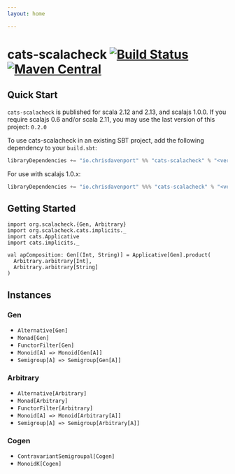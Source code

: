 ```yaml
---
layout: home

---
```

# cats-scalacheck [![Build Status](https://travis-ci.org/ChristopherDavenport/cats-scalacheck.svg?branch=master)](https://travis-ci.org/ChristopherDavenport/cats-scalacheck) [![Maven Central](https://maven-badges.herokuapp.com/maven-central/io.chrisdavenport/cats-scalacheck_2.12/badge.svg)](https://maven-badges.herokuapp.com/maven-central/io.chrisdavenport/cats-scalacheck_2.12)

## Quick Start

`cats-scalacheck` is published for scala 2.12 and 2.13, and scalajs 1.0.0. If you require scalajs 0.6 and/or scala 2.11, you may use the last version of this project: `0.2.0`

To use cats-scalacheck in an existing SBT project, add the following dependency to your `build.sbt`:

```scala
libraryDependencies += "io.chrisdavenport" %% "cats-scalacheck" % "<version>"
```

For use with scalajs 1.0.x:

```scala
libraryDependencies += "io.chrisdavenport" %%% "cats-scalacheck" % "<version>"
```

## Getting Started

```tut
import org.scalacheck.{Gen, Arbitrary}
import org.scalacheck.cats.implicits._
import cats.Applicative
import cats.implicits._

val apComposition: Gen[(Int, String)] = Applicative[Gen].product(
  Arbitrary.arbitrary[Int],
  Arbitrary.arbitrary[String]
)
```

## Instances

### Gen

- `Alternative[Gen]`
- `Monad[Gen]`
- `FunctorFilter[Gen]`
- `Monoid[A] => Monoid[Gen[A]]`
- `Semigroup[A] => Semigroup[Gen[A]]`

### Arbitrary

- `Alternative[Arbitrary]`
- `Monad[Arbitrary]`
- `FunctorFilter[Arbitrary]`
- `Monoid[A] => Monoid[Arbitrary[A]]`
- `Semigroup[A] => Semigroup[Arbitrary[A]]`

### Cogen

- `ContravariantSemigroupal[Cogen]`
- `MonoidK[Cogen]`